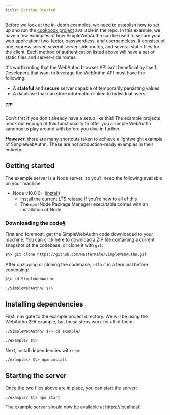 ```yaml
---
title: Getting Started
---
```


Before we look at the in-depth examples, we need to establish how to set up and run the [cookbook project](https://github.com/MasterKale/SimpleWebAuthn/tree/master/examples) available in the repo. In this example, we have a few examples of how SimpleWebAuthn can be used to secure your web application: two-factor, passwordless, and usernameless. It consists of one express server, several server-side routes, and several static files for the client. Each method of authentication listed above will have a set of static files and server-side routes.

It's worth noting that the WebAuthn browser API isn't beneficial by itself. Developers that want to leverage the WebAuthn API must have the following:

-   A **stateful** and **secure** server capable of temporarily persisting values
-   A database that can store information linked to individual users

##### TIP

Don't fret if you don't already have a setup like this! The example projects mock out enough of this functionality to offer you a simple WebAuthn sandbox to play around with before you dive in further. 

***However***, there are many shortcuts taken to achieve a lightweight example of SimpleWebAuthn. These are not production-ready examples in their entirety.

## Getting started

The example server is a Node server, so you'll need the following available on your machine:

-   Node v10.0.0+ ([install](https://nodejs.org/))
    -   Install the current LTS release if you're new to all of this
    -   The `npm` (Node Package Manager) executable comes with an installation of Node

### Downloading the code[#](https://simplewebauthn.dev/docs/advanced/example-project#downloading-the-code "Direct link to heading")

First and foremost, get the SimpleWebAuthn code downloaded to your machine. You can [click here to download](https://github.com/MasterKale/SimpleWebAuthn/archive/master.zip) a ZIP file containing a current snapshot of the codebase, or clone it with `git`:

```bash
$\> git clone https://github.com/MasterKale/SimpleWebAuthn.git
```

After unzipping or cloning the codebase, `cd` to it in a terminal before continuing:

```bash
$\> cd SimpleWebAuthn

./SimpleWebAuthn/ $\>
```

## Installing dependencies

First, navigate to the example project directory. We will be using the WebAuthn 2FA example, but these steps work for all of them:

```bash
./SimpleWebAuthn/ $\> cd example/

./example/ $\>
```

Next, install dependencies with `npm`:

```bash
./examples/ $\> npm install
```

## Starting the server

Once the two files above are in place, you can start the server:

```bash
./example/ $\> npm start
```

The example server should now be available at [https://localhost](https://localhost/)!
